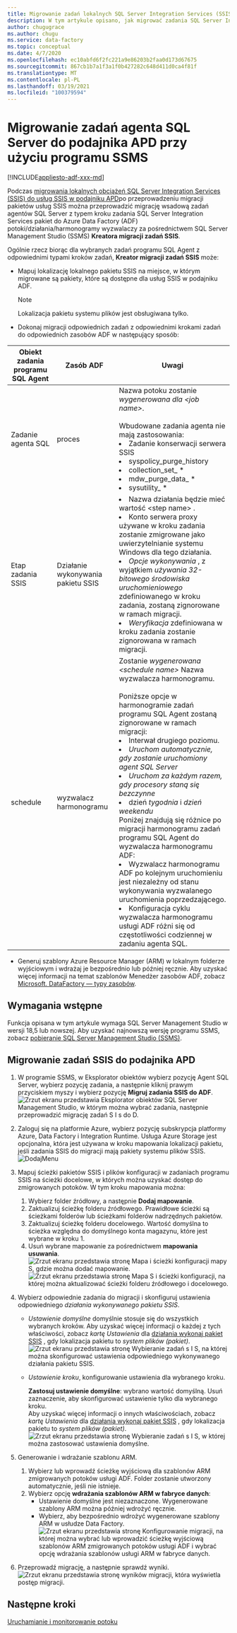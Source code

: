 ```yaml
---
title: Migrowanie zadań lokalnych SQL Server Integration Services (SSIS) do Azure Data Factory
description: W tym artykule opisano, jak migrować zadania SQL Server Integration Services (SSIS) do Azure Data Factory potoki/działania/wyzwalacze przy użyciu SQL Server Management Studio.
author: chugugrace
ms.author: chugu
ms.service: data-factory
ms.topic: conceptual
ms.date: 4/7/2020
ms.openlocfilehash: ec10abfd6f2fc221a9e86203b2faa0d173d67675
ms.sourcegitcommit: 867cb1b7a1f3a1f0b427282c648d411d0ca4f81f
ms.translationtype: MT
ms.contentlocale: pl-PL
ms.lasthandoff: 03/19/2021
ms.locfileid: "100379594"
---
```

# <a name="migrate-sql-server-agent-jobs-to-adf-with-ssms"></a>Migrowanie zadań agenta SQL Server do podajnika APD przy użyciu programu SSMS

[!INCLUDE[appliesto-adf-xxx-md](includes/appliesto-adf-xxx-md.md)]

Podczas [migrowania lokalnych obciążeń SQL Server Integration Services (SSIS) do usług SSIS w podajniku APD](scenario-ssis-migration-overview.md)po przeprowadzeniu migracji pakietów usług SSIS można przeprowadzić migrację wsadową zadań agentów SQL Server z typem kroku zadania SQL Server Integration Services pakiet do Azure Data Factory (ADF) potoki/działania/harmonogramy wyzwalaczy za pośrednictwem SQL Server Management Studio (SSMS) **Kreatora migracji zadań SSIS**.

Ogólnie rzecz biorąc dla wybranych zadań programu SQL Agent z odpowiednimi typami kroków zadań, **Kreator migracji zadań SSIS** może:

- Mapuj lokalizację lokalnego pakietu SSIS na miejsce, w którym migrowane są pakiety, które są dostępne dla usług SSIS w podajniku ADF.
    > [!NOTE]
    > Lokalizacja pakietu systemu plików jest obsługiwana tylko.
- Dokonaj migracji odpowiednich zadań z odpowiednimi krokami zadań do odpowiednich zasobów ADF w następujący sposób:

|Obiekt zadania programu SQL Agent  |Zasób ADF  |Uwagi|
|---------|---------|---------|
|Zadanie agenta SQL|proces     |Nazwa potoku zostanie *wygenerowana dla \<job name>*. <br> <br> Wbudowane zadania agenta nie mają zastosowania: <li> Zadanie konserwacji serwera SSIS <li> syspolicy_purge_history <li> collection_set_ * <li> mdw_purge_data_ * <li> sysutility_ *|
|Etap zadania SSIS|Działanie wykonywania pakietu SSIS|<li> Nazwa działania będzie mieć wartość \<step name> . <li> Konto serwera proxy używane w kroku zadania zostanie zmigrowane jako uwierzytelnianie systemu Windows dla tego działania. <li> *Opcje wykonywania* , z wyjątkiem *używania 32-bitowego środowiska uruchomieniowego* zdefiniowanego w kroku zadania, zostaną zignorowane w ramach migracji. <li> *Weryfikacja* zdefiniowana w kroku zadania zostanie zignorowana w ramach migracji.|
|schedule      |wyzwalacz harmonogramu        |Zostanie *wygenerowana \<schedule name>* Nazwa wyzwalacza harmonogramu. <br> <br> Poniższe opcje w harmonogramie zadań programu SQL Agent zostaną zignorowane w ramach migracji: <li> Interwał drugiego poziomu. <li> *Uruchom automatycznie, gdy zostanie uruchomiony agent SQL Server* <li> *Uruchom za każdym razem, gdy procesory staną się bezczynne* <li> dzień *tygodnia* i *dzień weekendu*<time zone> <br> Poniżej znajdują się różnice po migracji harmonogramu zadań programu SQL Agent do wyzwalacza harmonogramu ADF: <li> Wyzwalacz harmonogramu ADF po kolejnym uruchomieniu jest niezależny od stanu wykonywania wyzwalanego uruchomienia poprzedzającego. <li> Konfiguracja cyklu wyzwalacza harmonogramu usługi ADF różni się od częstotliwości codziennej w zadaniu agenta SQL.|

- Generuj szablony Azure Resource Manager (ARM) w lokalnym folderze wyjściowym i wdrażaj je bezpośrednio lub później ręcznie. Aby uzyskać więcej informacji na temat szablonów Menedżer zasobów ADF, zobacz [Microsoft. DataFactory — typy zasobów](/azure/templates/microsoft.datafactory/allversions).

## <a name="prerequisites"></a>Wymagania wstępne

Funkcja opisana w tym artykule wymaga SQL Server Management Studio w wersji 18,5 lub nowszej. Aby uzyskać najnowszą wersję programu SSMS, zobacz [pobieranie SQL Server Management Studio (SSMS)](/sql/ssms/download-sql-server-management-studio-ssms).

## <a name="migrate-ssis-jobs-to-adf"></a>Migrowanie zadań SSIS do podajnika APD

1. W programie SSMS, w Eksplorator obiektów wybierz pozycję Agent SQL Server, wybierz pozycję zadania, a następnie kliknij prawym przyciskiem myszy i wybierz pozycję **Migruj zadania SSIS do ADF**.
![Zrzut ekranu przedstawia Eksplorator obiektów SQL Server Management Studio, w którym można wybrać zadania, następnie przeprowadzić migrację zadań S I s do D.](media/how-to-migrate-ssis-job-ssms/menu.png)

1. Zaloguj się na platformie Azure, wybierz pozycję subskrypcja platformy Azure, Data Factory i Integration Runtime. Usługa Azure Storage jest opcjonalna, która jest używana w kroku mapowania lokalizacji pakietu, jeśli zadania SSIS do migracji mają pakiety systemu plików SSIS.
![DodajMenu](media/how-to-migrate-ssis-job-ssms/step1.png)

1. Mapuj ścieżki pakietów SSIS i plików konfiguracji w zadaniach programu SSIS na ścieżki docelowe, w których można uzyskać dostęp do zmigrowanych potoków. W tym kroku mapowania można:

    1. Wybierz folder źródłowy, a następnie **Dodaj mapowanie**.
    1. Zaktualizuj ścieżkę folderu źródłowego. Prawidłowe ścieżki są ścieżkami folderów lub ścieżkami folderów nadrzędnych pakietów.
    1. Zaktualizuj ścieżkę folderu docelowego. Wartość domyślna to ścieżka względna do domyślnego konta magazynu, które jest wybrane w kroku 1.
    1. Usuń wybrane mapowanie za pośrednictwem **mapowania usuwania**.
![Zrzut ekranu przedstawia stronę Mapa i ścieżki konfiguracji mapy S, gdzie można dodać mapowanie. ](media/how-to-migrate-ssis-job-ssms/step2.png)
 ![ Zrzut ekranu przedstawia stronę Mapa S i ścieżki konfiguracji, na której można aktualizować ścieżki folderu źródłowego i docelowego.](media/how-to-migrate-ssis-job-ssms/step2-1.png)

1. Wybierz odpowiednie zadania do migracji i skonfiguruj ustawienia odpowiedniego *działania wykonywanego pakietu SSIS*.

    - *Ustawienie domyślne* domyślnie stosuje się do wszystkich wybranych kroków. Aby uzyskać więcej informacji o każdej z tych właściwości, zobacz *kartę Ustawienia* dla [działania wykonaj pakiet SSIS](how-to-invoke-ssis-package-ssis-activity.md) , gdy lokalizacja pakietu to *system plików (pakiet)*.
    ![Zrzut ekranu przedstawia stronę Wybieranie zadań s I S, na której można skonfigurować ustawienia odpowiedniego wykonywanego działania pakietu SSIS.](media/how-to-migrate-ssis-job-ssms/step3-1.png)
    - *Ustawienie kroku*, konfigurowanie ustawienia dla wybranego kroku.
        
        **Zastosuj ustawienie domyślne**: wybrano wartość domyślną. Usuń zaznaczenie, aby skonfigurować ustawienie tylko dla wybranego kroku.  
        Aby uzyskać więcej informacji o innych właściwościach, zobacz *kartę Ustawienia* dla [działania wykonaj pakiet SSIS](how-to-invoke-ssis-package-ssis-activity.md) , gdy lokalizacja pakietu to *system plików (pakiet)*.
    ![Zrzut ekranu przedstawia stronę Wybieranie zadań s I S, w której można zastosować ustawienia domyślne.](media/how-to-migrate-ssis-job-ssms/step3-2.png)

1. Generowanie i wdrażanie szablonu ARM.
    1. Wybierz lub wprowadź ścieżkę wyjściową dla szablonów ARM zmigrowanych potoków usługi ADF. Folder zostanie utworzony automatycznie, jeśli nie istnieje.
    2. Wybierz opcję **wdrażania szablonów ARM w fabryce danych**:
        - Ustawienie domyślne jest niezaznaczone. Wygenerowane szablony ARM można później wdrożyć ręcznie.
        - Wybierz, aby bezpośrednio wdrożyć wygenerowane szablony ARM w usłudze Data Factory.
    ![Zrzut ekranu przedstawia stronę Konfigurowanie migracji, na której można wybrać lub wprowadzić ścieżkę wyjściową szablonów ARM zmigrowanych potoków usługi ADF i wybrać opcję wdrażania szablonów usługi ARM w fabryce danych.](media/how-to-migrate-ssis-job-ssms/step4.png)

1. Przeprowadź migrację, a następnie sprawdź wyniki.
![Zrzut ekranu przedstawia stronę wyników migracji, która wyświetla postęp migracji.](media/how-to-migrate-ssis-job-ssms/step5.png)

## <a name="next-steps"></a>Następne kroki

[Uruchamianie i monitorowanie potoku](how-to-invoke-ssis-package-ssis-activity.md)